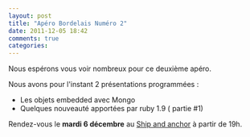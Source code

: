 ```yaml
---
layout: post
title: "Apéro Bordelais Numéro 2"
date: 2011-12-05 18:42
comments: true
categories: 
---
```

Nous espérons vous voir nombreux pour ce deuxième apéro.

Nous avons pour l'instant 2 présentations programmées :

* Les objets embedded avec Mongo
* Quelques nouveauté apportées par ruby 1.9 ( partie #1)

Rendez-vous le **mardi 6 décembre** au [Ship and anchor](http://www.bordeauxcafe.com/fr/lieux/22490-ship-and-anchor) à partir de 19h.
